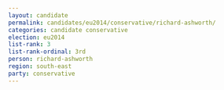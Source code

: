 ```yaml
---
layout: candidate
permalink: candidates/eu2014/conservative/richard-ashworth/
categories: candidate conservative
election: eu2014
list-rank: 3
list-rank-ordinal: 3rd
person: richard-ashworth
region: south-east
party: conservative
---
```

